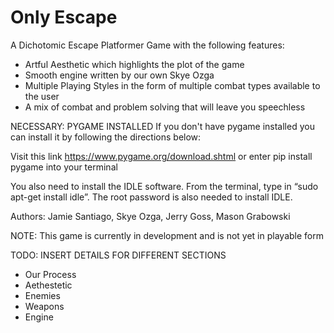 # Only Escape
A Dichotomic Escape Platformer Game with the following features:
- Artful Aesthetic which highlights the plot of the game
- Smooth engine written by our own Skye Ozga
- Multiple Playing Styles in the form of multiple combat types available to the user
- A mix of combat and problem solving that will leave you speechless

NECESSARY: PYGAME INSTALLED
If you don't have pygame installed you can install it by following the directions below:

 Visit this link https://www.pygame.org/download.shtml or enter pip install pygame into your terminal

You also need to install the IDLE software. From the terminal, type in “sudo apt-get install idle”. The root password is also needed to install IDLE.

Authors: Jamie Santiago, Skye Ozga, Jerry Goss, Mason Grabowski

NOTE: This game is currently in development and is not yet in playable form

TODO:
INSERT DETAILS FOR DIFFERENT SECTIONS
- Our Process
- Aethestetic 
- Enemies
- Weapons
- Engine



